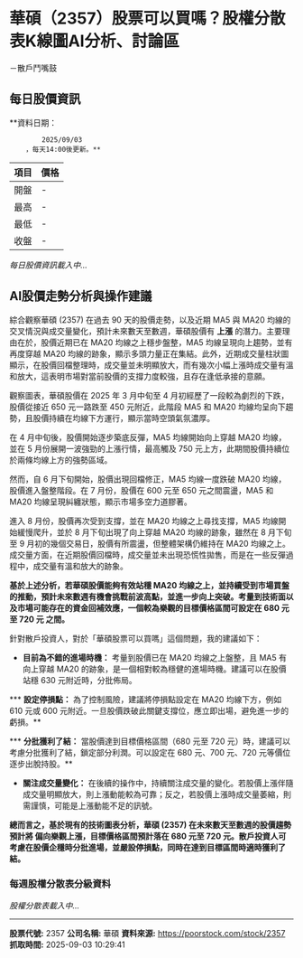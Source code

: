# 華碩（2357）股票可以買嗎？股權分散表K線圖AI分析、討論區
－散戶鬥嘴鼓

## 每日股價資訊

**資料日期：
        
            2025/09/03
        ，每天14:00後更新。**

| 項目 | 價格 |
|------|------|
| 開盤 | - |
| 最高 | - |
| 最低 | - |
| 收盤 | - |

*每日股價資訊載入中...*

## AI股價走勢分析與操作建議

綜合觀察華碩 (2357) 在過去 90 天的股價走勢，以及近期 MA5 與 MA20 均線的交叉情況與成交量變化，預計未來數天至數週，華碩股價有 **上漲** 的潛力。主要理由在於，股價近期已在 MA20 均線之上穩步盤整，MA5 均線呈現向上趨勢，並有再度穿越 MA20 均線的跡象，顯示多頭力量正在集結。此外，近期成交量柱狀圖顯示，在股價回檔整理時，成交量並未明顯放大，而有幾次小幅上漲時成交量有溫和放大，這表明市場對當前股價的支撐力度較強，且存在逢低承接的意願。

觀察圖表，華碩股價在 2025 年 3 月中旬至 4 月初經歷了一段較為劇烈的下跌，股價從接近 650 元一路跌至 450 元附近，此階段 MA5 和 MA20 均線均呈向下趨勢，且股價持續在均線下方運行，顯示當時空頭氣氛濃厚。

在 4 月中旬後，股價開始逐步築底反彈，MA5 均線開始向上穿越 MA20 均線，並在 5 月份展開一波強勁的上漲行情，最高觸及 750 元上方，此期間股價持續位於兩條均線上方的強勢區域。

然而，自 6 月下旬開始，股價出現回檔修正，MA5 均線一度跌破 MA20 均線，股價進入盤整階段。在 7 月份，股價在 600 元至 650 元之間震盪，MA5 和 MA20 均線呈現糾纏狀態，顯示市場多空力道膠著。

進入 8 月份，股價再次受到支撐，並在 MA20 均線之上尋找支撐，MA5 均線開始緩慢爬升，並於 8 月下旬出現了向上穿越 MA20 均線的跡象，雖然在 8 月下旬至 9 月初的幾個交易日，股價有所震盪，但整體架構仍維持在 MA20 均線之上。成交量方面，在近期股價回檔時，成交量並未出現恐慌性拋售，而是在一些反彈過程中，成交量有溫和放大的跡象。

**基於上述分析，若華碩股價能夠有效站穩 MA20 均線之上，並持續受到市場買盤的推動，預計未來數週有機會挑戰前波高點，並進一步向上突破。考量到技術面以及市場可能存在的資金回補效應，一個較為樂觀的目標價格區間可設定在 **680 元至 720 元** 之間。**

針對散戶投資人，對於「華碩股票可以買嗎」這個問題，我的建議如下：

*   **目前為不錯的進場時機：** 考量到股價已在 MA20 均線之上盤整，且 MA5 有向上穿越 MA20 的跡象，是一個相對較為穩健的進場時機。建議可以在股價站穩 630 元附近時，分批佈局。

***   **設定停損點：** 為了控制風險，建議將停損點設定在 MA20 均線下方，例如 610 元或 600 元附近。一旦股價跌破此關鍵支撐位，應立即出場，避免進一步的虧損。**

***   **分批獲利了結：** 當股價達到目標價格區間（680 元至 720 元）時，建議可以考慮分批獲利了結，鎖定部分利潤。可以設定在 680 元、700 元、720 元等價位逐步出脫持股。**

*   **關注成交量變化：** 在後續的操作中，持續關注成交量的變化。若股價上漲伴隨成交量明顯放大，則上漲動能較為可靠；反之，若股價上漲時成交量萎縮，則需謹慎，可能是上漲動能不足的訊號。

**總而言之，基於現有的技術圖表分析，華碩 (2357) 在未來數天至數週的股價趨勢預計將 **偏向樂觀上漲**，目標價格區間預計落在 **680 元至 720 元**。散戶投資人可考慮在股價企穩時分批進場，並嚴設停損點，同時在達到目標區間時適時獲利了結。**

### 每週股權分散表分級資料

*股權分散表載入中...*

---

**股票代號:** 2357
**公司名稱:** 華碩
**資料來源:** https://poorstock.com/stock/2357
**抓取時間:** 2025-09-03 10:29:41